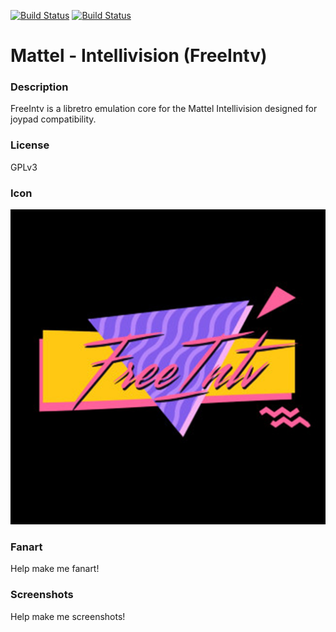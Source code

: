 [![Build Status](https://travis-ci.org/kodi-game/game.libretro.freeintv.svg?branch=master)](https://travis-ci.org/kodi-game/game.libretro.freeintv)
[![Build Status](https://ci.appveyor.com/api/projects/status/github/kodi-game/game.libretro.freeintv?svg=true)](https://ci.appveyor.com/project/kodi-game/game-libretro-freeintv)

# Mattel - Intellivision (FreeIntv)

### Description

FreeIntv is a libretro emulation core for the Mattel Intellivision designed for joypad compatibility.

### License

GPLv3

### Icon

![Mattel - Intellivision (FreeIntv) icon](game.libretro.freeintv/resources/icon.png)

### Fanart

Help make me fanart!

### Screenshots

Help make me screenshots!
